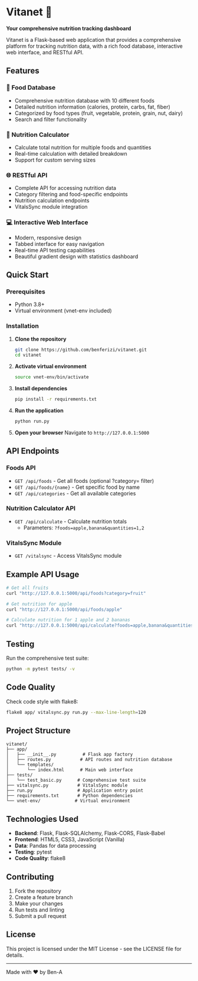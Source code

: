 # Vitanet 🌱

**Your comprehensive nutrition tracking dashboard**

Vitanet is a Flask-based web application that provides a comprehensive platform for tracking nutrition data, with a rich food database, interactive web interface, and RESTful API.

## Features

### 🍎 Food Database
- Comprehensive nutrition database with 10 different foods
- Detailed nutrition information (calories, protein, carbs, fat, fiber)
- Categorized by food types (fruit, vegetable, protein, grain, nut, dairy)
- Search and filter functionality

### 🧮 Nutrition Calculator
- Calculate total nutrition for multiple foods and quantities
- Real-time calculation with detailed breakdown
- Support for custom serving sizes

### 🌐 RESTful API
- Complete API for accessing nutrition data
- Category filtering and food-specific endpoints
- Nutrition calculation endpoints
- VitalsSync module integration

### 💻 Interactive Web Interface
- Modern, responsive design
- Tabbed interface for easy navigation
- Real-time API testing capabilities
- Beautiful gradient design with statistics dashboard

## Quick Start

### Prerequisites
- Python 3.8+
- Virtual environment (vnet-env included)

### Installation

1. **Clone the repository**
   ```bash
   git clone https://github.com/benferizi/vitanet.git
   cd vitanet
   ```

2. **Activate virtual environment**
   ```bash
   source vnet-env/bin/activate
   ```

3. **Install dependencies**
   ```bash
   pip install -r requirements.txt
   ```

4. **Run the application**
   ```bash
   python run.py
   ```

5. **Open your browser**
   Navigate to `http://127.0.0.1:5000`

## API Endpoints

### Foods API
- `GET /api/foods` - Get all foods (optional ?category= filter)
- `GET /api/foods/{name}` - Get specific food by name
- `GET /api/categories` - Get all available categories

### Nutrition Calculator API
- `GET /api/calculate` - Calculate nutrition totals
  - Parameters: `?foods=apple,banana&quantities=1,2`

### VitalsSync Module
- `GET /vitalsync` - Access VitalsSync module

## Example API Usage

```bash
# Get all fruits
curl "http://127.0.0.1:5000/api/foods?category=fruit"

# Get nutrition for apple
curl "http://127.0.0.1:5000/api/foods/apple"

# Calculate nutrition for 1 apple and 2 bananas
curl "http://127.0.0.1:5000/api/calculate?foods=apple,banana&quantities=1,2"
```

## Testing

Run the comprehensive test suite:

```bash
python -m pytest tests/ -v
```

## Code Quality

Check code style with flake8:

```bash
flake8 app/ vitalsync.py run.py --max-line-length=120
```

## Project Structure

```
vitanet/
├── app/
│   ├── __init__.py          # Flask app factory
│   ├── routes.py           # API routes and nutrition database
│   └── templates/
│       └── index.html      # Main web interface
├── tests/
│   └── test_basic.py      # Comprehensive test suite
├── vitalsync.py           # VitalsSync module
├── run.py                 # Application entry point
├── requirements.txt       # Python dependencies
└── vnet-env/             # Virtual environment
```

## Technologies Used

- **Backend**: Flask, Flask-SQLAlchemy, Flask-CORS, Flask-Babel
- **Frontend**: HTML5, CSS3, JavaScript (Vanilla)
- **Data**: Pandas for data processing
- **Testing**: pytest
- **Code Quality**: flake8

## Contributing

1. Fork the repository
2. Create a feature branch
3. Make your changes
4. Run tests and linting
5. Submit a pull request

## License

This project is licensed under the MIT License - see the LICENSE file for details.

---

Made with ❤️ by Ben-A